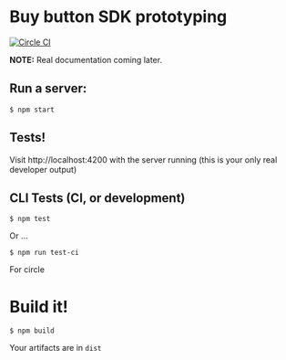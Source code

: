 # Buy button SDK prototyping
[![Circle CI](https://circleci.com/gh/Shopify/buy-button-sdk.png?circle-token=ca84774a88598f639b174d498c219163e04adbb2)](https://circleci.com/gh/Shopify/buy-button-sdk)


**NOTE:** Real documentation coming later.

## Run a server:

    $ npm start

## Tests!

Visit http://localhost:4200 with the server running (this is your only real
developer output)

## CLI Tests (CI, or development)

    $ npm test

Or ...

    $ npm run test-ci

For circle

# Build it!

    $ npm build

Your artifacts are in `dist`

